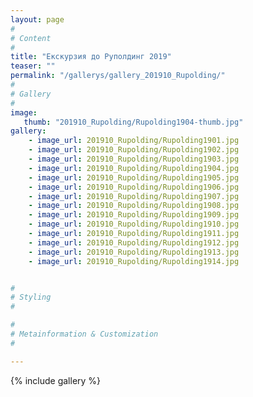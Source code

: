 ```yaml
---
layout: page
#
# Content
#
title: "Екскурзия до Руполдинг 2019"
teaser: ""
permalink: "/gallerys/gallery_201910_Rupolding/"
#
# Gallery
#
image:
   thumb: "201910_Rupolding/Rupolding1904-thumb.jpg"
gallery:
    - image_url: 201910_Rupolding/Rupolding1901.jpg
    - image_url: 201910_Rupolding/Rupolding1902.jpg
    - image_url: 201910_Rupolding/Rupolding1903.jpg
    - image_url: 201910_Rupolding/Rupolding1904.jpg
    - image_url: 201910_Rupolding/Rupolding1905.jpg
    - image_url: 201910_Rupolding/Rupolding1906.jpg
    - image_url: 201910_Rupolding/Rupolding1907.jpg
    - image_url: 201910_Rupolding/Rupolding1908.jpg
    - image_url: 201910_Rupolding/Rupolding1909.jpg
    - image_url: 201910_Rupolding/Rupolding1910.jpg
    - image_url: 201910_Rupolding/Rupolding1911.jpg
    - image_url: 201910_Rupolding/Rupolding1912.jpg
    - image_url: 201910_Rupolding/Rupolding1913.jpg
    - image_url: 201910_Rupolding/Rupolding1914.jpg


#
# Styling
#

#
# Metainformation & Customization
#

---
```


{% include gallery %}
